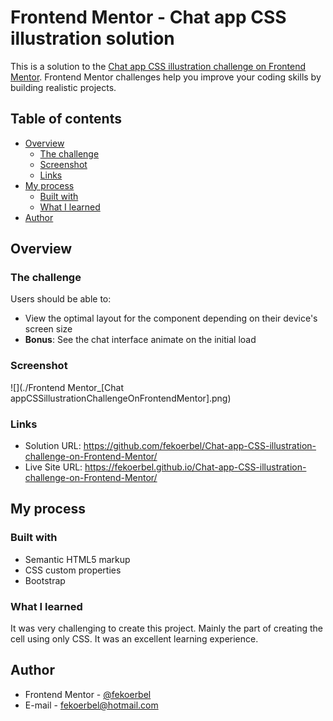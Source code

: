 # Frontend Mentor - Chat app CSS illustration solution

This is a solution to the [Chat app CSS illustration challenge on Frontend Mentor](https://www.frontendmentor.io/challenges/chat-app-css-illustration-O5auMkFqY). Frontend Mentor challenges help you improve your coding skills by building realistic projects. 

## Table of contents

- [Overview](#overview)
  - [The challenge](#the-challenge)
  - [Screenshot](#screenshot)
  - [Links](#links)
- [My process](#my-process)
  - [Built with](#built-with)
  - [What I learned](#what-i-learned)
- [Author](#author)


## Overview

### The challenge

Users should be able to:

- View the optimal layout for the component depending on their device's screen size
- **Bonus**: See the chat interface animate on the initial load

### Screenshot

![](./Frontend Mentor_[Chat appCSSillustrationChallengeOnFrontendMentor].png)


### Links

- Solution URL: https://github.com/fekoerbel/Chat-app-CSS-illustration-challenge-on-Frontend-Mentor/
- Live Site URL: https://fekoerbel.github.io/Chat-app-CSS-illustration-challenge-on-Frontend-Mentor/

## My process

### Built with

- Semantic HTML5 markup
- CSS custom properties
- Bootstrap

### What I learned

It was very challenging to create this project. Mainly the part of creating the cell using only CSS. It was an excellent learning experience.

## Author

- Frontend Mentor - [@fekoerbel](https://www.frontendmentor.io/profile/fekoerbel)
- E-mail - fekoerbel@hotmail.com
